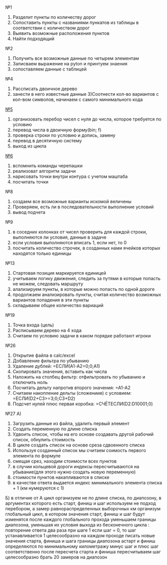 №1 
  1) Разделит пункты по количеству дорог
  2) Сопоставить пункты с названиями пункатов из таблицы в соответствии с количеством дорог
  3) Выявить возможные расположения пунктов
  4) Найти подходящий



№2

  1) Получить все возможные данные по четырем элементам
  2) Записваем выражение на pyton и принтуем знаения
  3) сопоставляем данные с таблицей


№4

  1) Рассписать двоичное дерево
  2) занести в него известные данные
  3)Соотнести кол-во вариантов с кол-вом символов, начинаем с самого минимального кода
  
  
[№5](https://github.com/Shhamann/11/blob/main/2polygodie/%D1%80%D0%B5%D1%88%D0%B5%D0%BD%D0%B8%D0%B5%20%D0%B7%D0%B0%D0%B4%D0%B0%D1%87/5)

  1) организовать перебор чисел с нуля до числа, которое требуется по условию
  2) перевод числа в двоичную форму(bin; f)
  3) проверка строки по условию и допись, замену
  4) перевод в десятичную систему
  5) выход из цикла


[№6](https://github.com/Shhamann/11/blob/main/2polygodie/%D1%80%D0%B5%D1%88%D0%B5%D0%BD%D0%B8%D0%B5%20%D0%B7%D0%B0%D0%B4%D0%B0%D1%87/6(%D1%87%D0%B5%D1%80%D0%B5%D0%BF%D0%B0%D1%85%D0%B0).py)

  1) вспомнить команды черепашки
  2) реализоват алгоритм задачи
  3) нарисовать точки внутри контура с учетом маштаба
  4) посчитать точки


№8

  1) создаем все возможные варианты искомой величены
  2) Проверяем, есть ли в последовательности выполнение условий
  3) вывод подчета


№9


  1) в соседних колонках от чисел проверить для каждой строки, выполняются ли условия, данные в задаче
  2) если условия выполняются вписать 1, если нет, то 0
  3) посчитать количество строчек, в созданных нами ячейков которых находятся только единицы



№13

  1) Стартовая позиция маркируется единицей
  2) учитываем логику движения, следить за путями в которые попасть не можем, следовать маршруту
  3) алализируем пункты, в которые можно попасть по одной дороге
  4) продолжаем анализировать пункты, считая количество возможных вариантов попадения в эти пункты
  5) складываем общее количество вариаций 


№19

  1) Точка входа (цель) 
  2) Расписываем дерево на 4 хода
  3) Считаем по условию задачи в каком порядке работают игроки
  
  
№26
  1) Открытие файла в calc/exсel
  2) Добавление фильтра по убыванию
  3) Удаление дублей:
    =ЕСЛИ(А1-А2=0;0;А1)
  4) Скопировать значения, вставить  как числа
  5) Наложить на столбец фильтр: отфильтровать по убыванию и отключить ноль
  6) Посчитать дельту напротив второго значения:
    =А1-А2
  7) Считаем накопление дельты (сложениие) с условием:
    =ЕСЛИ(D2+C3>=3;0;C3+D2)
  8) Подсчет нулей плюс первая коробка:
    =СЧЁТЕСЛИ(D2:D10001;0)
    
    
    
№27
  А)
  1) Загрузить данные из файла, удалить первый элемент
  2) Создать переменную по длине списка
  3) Удвоить список, чтобы на его основе создавать другой рабочий список, обнулить стоимость
  4) В цикле создать список на основе среза сдвоенного списка
  5) Используя созданный список мы считаем соимость первого элемента по формуле
  6) смещая срез, находим стоимости всех пунктов
  7) в случии кольцевой дороги индексы пересчитываются на убывание(для этого нужно создать новую переменную)
  8) стоимости пунктов накапливаются в списке
  9) в качестве ответа выдается индекс минимального элемента списка + 1 (км нумеруются с 1)
  
  Б)
  в отличие от А цикл организуем не по длине списка, по диапозону, в аргументах которого есть старт, финиш и шаг
  используем не подход перебором, а замер равнораспределенных выборочных км
  организум глобальный цикл, в котором значения старт, финиш и шаг будут изменятся
  после каждого глобального прохода уменьшаем границы диапозона, уменьшая их
  условия выхода из бесконечного цикла : повторение ответа два раза при шаге 1
  если шаг = 0, то шаг устанавливается 1
  целесообразно на каждом проходе писать новые значения старта, финиша и шага
  границы диапозона астарт и финиш определяются по минимальному километражу минус шаг и плюс шаг соответственно
  после пересчета старта и финиша пересчитываем шаг
  целесообразно брать 20 замеров на диапозон 
  
